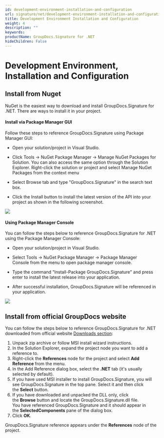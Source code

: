 ```yaml
---
id: development-environment-installation-and-configuration
url: signature/net/development-environment-installation-and-configuration
title: Development Environment Installation and Configuration
weight: 4
description: ""
keywords: 
productName: GroupDocs.Signature for .NET
hideChildren: False
---
```

# Development Environment, Installation and Configuration


  

## Install from Nuget

NuGet is the easiest way to download and install GroupDocs.Signature for .NET. There are ways to install it in your project.

#### Install via Package Manager GUI

Follow these steps to reference GroupDocs.Signature using Package Manager GUI:

*   Open your solution/project in Visual Studio.
    
*   Click Tools -> NuGet Package Manager -> Manage NuGet Packages for Solution. You can also access the same option through the Solution Explorer. Right-click the solution or project and select Manage NuGet Packages from the context menu
    
*   Select Browse tab and type "GroupDocs.Signature" in the search text box.
    
*   Click the Install button to install the latest version of the API into your project as shown in the following screenshot.  
      
    

![](signature/net/images/development-environment-installation-and-configuration.png)

#### Using Package Manager Console

You can follow the steps below to reference GroupDocs.Signature for .NET using the Package Manager Console:

*   Open your solution/project in Visual Studio.
    
*   Select Tools -> NuGet Package Manager -> Package Manager Console from the menu to open package manager console.
    
*   Type the command "Install-Package GroupDocs.Signature" and press enter to install the latest release into your application.
    
*   After successful installation, GroupDocs.Signature will be referenced in your application.  
      
    

![](signature/net/images/development-environment-installation-and-configuration_1.png)

## Install from official GroupDocs website

You can follow the steps below to reference GroupDocs.Signature for .NET downloaded from official website [Downloads section](https://downloads.groupdocs.com/signature/net):

1.  Unpack zip archive or follow MSI install wizard instructions.
2.  In the Solution Explorer, expand the project node you want to add a reference to.
3.  Right-click the **References** node for the project and select **Add Reference** from the menu.
4.  In the Add Reference dialog box, select the **.NET** tab (it's usually selected by default).
5.  If you have used MSI installer to install GroupDocs.Signature, you will see GroupDocs.Signature in the top pane. Select it and then click the **Select** button.
6.  If you have downloaded and unpacked the DLL only, click the **Browse** button and locate the GroupDocs.Signature.dll file.   
    You have referenced GroupDocs.Signature and it should appear in the **SelectedComponents** pane of the dialog box.
7.  Click **OK**. 

GroupDocs.Signature reference appears under the **References** node of the project.
